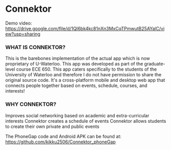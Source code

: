 # Connektor

Demo video:  https://drive.google.com/file/d/1QI6bk4kc81nXn3MxCqTPmwutB25AYalC/view?usp=sharing

### WHAT IS CONNEKTOR?
This is the barebones implementation of the actual app which is now proprietary of U-Waterloo. This app was developed as part of the graduate-level course ECE 650. This app caters specifically to the students of the University of Waterloo and therefore I do not have permission to share the original source code.
It's a cross-platform mobile and desktop web app that connects people together based on events, schedule, courses, and interests!

### WHY CONNEKTOR?
Improves social networking based on academic and extra-curricular interests
Connektor creates a schedule of events 
Connektor allows students to create their own private and public events

The PhoneGap code and Android APK can be found at: https://github.com/kikku2506/Connektor_phoneGap





